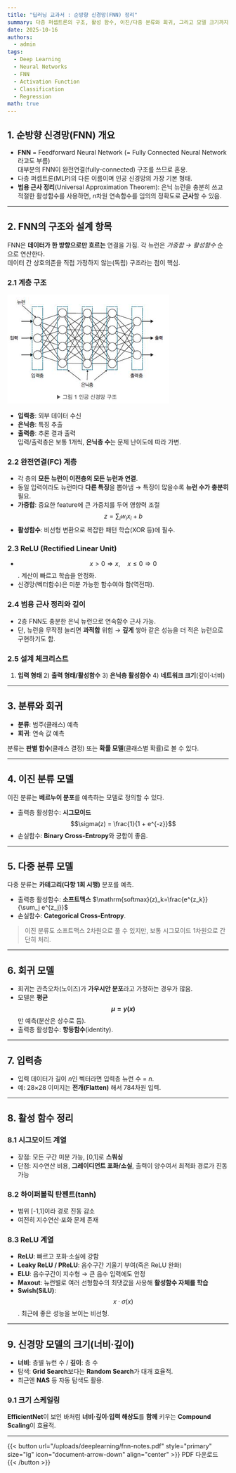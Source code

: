 ```yaml
---
title: "딥러닝 교과서 : 순방향 신경망(FNN) 정리"
summary: 다층 퍼셉트론의 구조, 활성 함수, 이진/다중 분류와 회귀, 그리고 모델 크기까지 한 번에 정리.
date: 2025-10-16
authors:
  - admin
tags:
  - Deep Learning
  - Neural Networks
  - FNN
  - Activation Function
  - Classification
  - Regression
math: true
---
```


## 1. 순방향 신경망(FNN) 개요

- **FNN** = Feedforward Neural Network (= Fully Connected Neural Network 라고도 부름)  
  대부분의 FNN이 완전연결(fully-connected) 구조를 쓰므로 혼용.
- 다층 퍼셉트론(MLP)의 다른 이름이며 인공 신경망의 가장 기본 형태.
- **범용 근사 정리**(Universal Approximation Theorem): 은닉 뉴런을 충분히 쓰고 적절한 활성함수를 사용하면, *n*차원 연속함수를 임의의 정확도로 **근사**할 수 있음.

---

## 2. FNN의 구조와 설계 항목

FNN은 **데이터가 한 방향으로만 흐르는** 연결을 가짐. 각 뉴런은 *가중합 → 활성함수* 순으로 연산한다.  
데이터 간 상호의존을 직접 가정하지 않는(독립) 구조라는 점이 핵심.

### 2.1 계층 구조

![계층 구조](image.png)

- **입력층**: 외부 데이터 수신  
- **은닉층**: 특징 추출  
- **출력층**: 추론 결과 출력  
입력/출력층은 보통 1개씩, **은닉층 수**는 문제 난이도에 따라 가변.

### 2.2 완전연결(FC) 계층

- 각 층의 **모든 뉴런이 이전층의 모든 뉴런과 연결**.  
- 동일 입력이라도 뉴런마다 **다른 특징**을 뽑아냄 → 특징이 많을수록 **뉴런 수가 충분히** 필요.
- **가중합**: 중요한 feature에 큰 가중치를 두어 영향력 조절  
  $$z = \sum_i w_i x_i + b$$
- **활성함수**: 비선형 변환으로 복잡한 패턴 학습(XOR 등)에 필수.

### 2.3 ReLU (Rectified Linear Unit)

- $$x > 0 \Rightarrow x, \quad x \le 0 \Rightarrow 0$$. 계산이 빠르고 학습을 안정화.  
- 신경망(벡터함수)은 미분 가능한 함수여야 함(역전파).

### 2.4 범용 근사 정리와 깊이

- 2층 FNN도 충분한 은닉 뉴런으로 연속함수 근사 가능.  
- 단, 뉴런을 무작정 늘리면 **과적합** 위험 → **깊게** 쌓아 같은 성능을 더 적은 뉴런으로 구현하기도 함.

### 2.5 설계 체크리스트

1) **입력 형태** 2) **출력 형태/활성함수** 3) **은닉층 활성함수** 4) **네트워크 크기**(깊이·너비)

---

## 3. 분류와 회귀

- **분류**: 범주(클래스) 예측  
- **회귀**: 연속 값 예측

분류는 **판별 함수**(클래스 결정) 또는 **확률 모델**(클래스별 확률)로 볼 수 있다.

---

## 4. 이진 분류 모델

이진 분류는 **베르누이 분포**를 예측하는 모델로 정의할 수 있다.

- 출력층 활성함수: **시그모이드** $$\sigma(z) = \frac{1}{1 + e^{-z}}$$
- 손실함수: **Binary Cross-Entropy**와 궁합이 좋음.

---

## 5. 다중 분류 모델

다중 분류는 **카테고리(다항 1회 시행)** 분포를 예측.

- 출력층 활성함수: **소프트맥스** $\mathrm{softmax}(z)_k=\frac{e^{z_k}}{\sum_j e^{z_j}}$
- 손실함수: **Categorical Cross-Entropy**.

> 이진 분류도 소프트맥스 2차원으로 풀 수 있지만, 보통 시그모이드 1차원으로 간단히 처리.

---

## 6. 회귀 모델

- 회귀는 관측오차(노이즈)가 **가우시안 분포**라고 가정하는 경우가 많음.  
- 모델은 **평균 $$\mu = y(x)$$** 만 예측(분산은 상수로 둠).  
- 출력층 활성함수: **항등함수**(identity).

---

## 7. 입력층

- 입력 데이터가 길이 *n*인 벡터라면 입력층 뉴런 수 = *n*.  
- 예: 28×28 이미지는 **전개(Flatten)** 해서 784차원 입력.

---

## 8. 활성 함수 정리

### 8.1 시그모이드 계열
- 장점: 모든 구간 미분 가능, [0,1]로 **스쿼싱**  
- 단점: 지수연산 비용, **그레이디언트 포화/소실**, 출력이 양수여서 최적화 경로가 진동 가능

### 8.2 하이퍼볼릭 탄젠트(tanh)
- 범위 [-1,1]이라 경로 진동 감소  
- 여전히 지수연산·포화 문제 존재

### 8.3 ReLU 계열
- **ReLU**: 빠르고 포화·소실에 강함  
- **Leaky ReLU / PReLU**: 음수구간 기울기 부여(죽은 ReLU 완화)  
- **ELU**: 음수구간이 지수형 → 큰 음수 입력에도 안정  
- **Maxout**: 뉴런별로 여러 선형함수의 최댓값을 사용해 **활성함수 자체를 학습**  
- **Swish(SiLU)**: $$x \cdot \sigma(x)$$. 최근에 좋은 성능을 보이는 비선형.

---

## 9. 신경망 모델의 크기(너비·깊이)

- **너비**: 층별 뉴런 수 / **깊이**: 층 수  
- 탐색: **Grid Search**보다는 **Random Search**가 대개 효율적.  
- 최근엔 **NAS** 등 자동 탐색도 활용.

### 9.1 크기 스케일링
**EfficientNet**이 보인 바처럼 **너비·깊이·입력 해상도**를 **함께** 키우는 **Compound Scaling**이 효율적.

---

{{< button url="/uploads/deeplearning/fnn-notes.pdf" style="primary" size="lg" icon="document-arrow-down" align="center" >}}
PDF 다운로드
{{< /button >}}